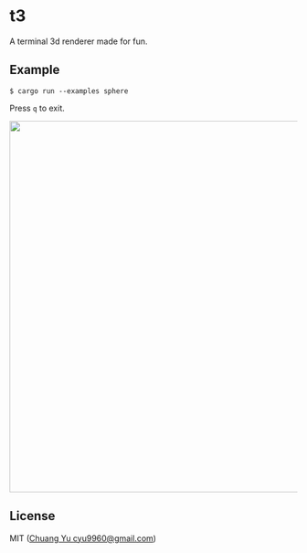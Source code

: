 # t3

A terminal 3d renderer made for fun.

## Example

`$ cargo run --examples sphere`

Press `q` to exit.

<img src="./screenshots/demo1.gif" width="650" />

## License

MIT ([Chuang Yu <cyu9960@gmail.com>](https://github.com/cyyyu))
